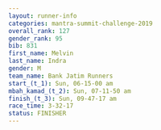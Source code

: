 ```yaml
---
layout: runner-info 
categories: mantra-summit-challenge-2019 
overall_rank: 127
gender_rank: 95
bib: 831
first_name: Melvin
last_name: Indra
gender: M
team_name: Bank Jatim Runners
start_(t_1): Sun, 06-15-00 am
mbah_kamad_(t_2): Sun, 07-11-50 am
finish_(t_3): Sun, 09-47-17 am
race_time: 3-32-17
status: FINISHER
---
```

